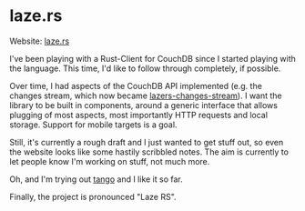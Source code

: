 # laze.rs

Website: [laze.rs](laze.rs)

I've been playing with a Rust-Client for CouchDB since I started playing with the language. This time, I'd like to follow through completely, if possible.

Over time, I had aspects of the CouchDB API implemented (e.g. the changes stream, which now became [lazers-changes-stream](https://github.com/skade/lazers/blob/master/lazers-changes-stream/src/changes_stream.md)). I want the library to be built in components, around a generic interface that allows plugging of most aspects, most importantly HTTP requests and local storage. Support for mobile targets is a goal.

Still, it's currently a rough draft and I just wanted to get stuff out, so even the website looks like some hastily scribbled notes. The aim is currently to let people know I'm working on stuff, not much more.

Oh, and I'm trying out [tango](https://github.com/pnkfelix/tango) and I like it so far.

Finally, the project is pronounced "Laze RS".
